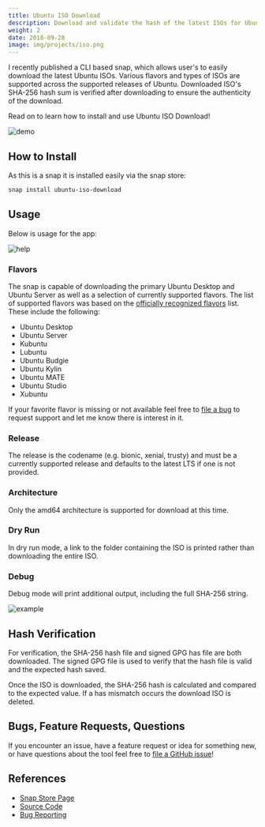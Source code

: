 ```yaml
---
title: Ubuntu ISO Download
description: Download and validate the hash of the latest ISOs for Ubuntu
weight: 2
date: 2018-09-28
image: img/projects/iso.png
---
```


I recently published a CLI based snap, which allows user's to easily download the latest Ubuntu ISOs. Various flavors and types of ISOs are supported across the supported releases of Ubuntu. Downloaded ISO's SHA-256 hash sum is verified after downloading to ensure the authenticity of the download.

Read on to learn how to install and use Ubuntu ISO Download!

![demo](/img/projects/ubuntu-iso-download/cli.gif#center)

## How to Install

As this is a snap it is installed easily via the snap store:

```bash
snap install ubuntu-iso-download
```

## Usage

Below is usage for the app:

![help](/img/projects/ubuntu-iso-download/help.png#center)

### Flavors

The snap is capable of downloading the primary Ubuntu Desktop and Ubuntu Server as well as a selection of currently supported flavors. The list of supported flavors was based on the [officially recognized flavors](https://www.ubuntu.com/download/flavours) list. These include the following:

* Ubuntu Desktop
* Ubuntu Server
* Kubuntu
* Lubuntu
* Ubuntu Budgie
* Ubuntu Kylin
* Ubuntu MATE
* Ubuntu Studio
* Xubuntu

If your favorite flavor is missing or not available feel free to [file a bug](https://github.com/powersj/ubuntu-iso-download/issues/new) to request support and let me know there is interest in it.

### Release

The release is the codename (e.g. bionic, xenial, trusty) and must be a currently supported release and defaults to the latest LTS if one is not provided.

### Architecture

Only the amd64 architecture is supported for download at this time.

### Dry Run

In dry run mode, a link to the folder containing the ISO is printed rather than downloading the entire ISO.

### Debug

Debug mode will print additional output, including the full SHA-256 string.

![example](/img/projects/ubuntu-iso-download/example.png#center)

## Hash Verification

For verification, the SHA-256 hash file and signed GPG has file are both downloaded. The signed GPG file is used to verify that the hash file is valid and the expected hash saved.

Once the ISO is downloaded, the SHA-256 hash is calculated and compared to the expected value. If a has mismatch occurs the download ISO is deleted.

## Bugs, Feature Requests, Questions

If you encounter an issue, have a feature request or idea for something new, or have questions about the tool feel free to [file a GitHub issue](https://github.com/powersj/ubuntu-iso-download/issues/new)!

## References

* [Snap Store Page](https://snapcraft.io/ubuntu-iso-download)
* [Source Code](https://github.com/powersj/ubuntu-iso-download)
* [Bug Reporting](https://github.com/powersj/ubuntu-iso-download/issues/new)
